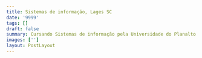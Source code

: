 ```yaml
---
title: Sistemas de informação, Lages SC
date: '9999'
tags: []
draft: false
summary: Cursando Sistemas de informação pela Universidade do Planalto Catarinense. Conclusão em 2023.
images: ['']
layout: PostLayout
---
```

